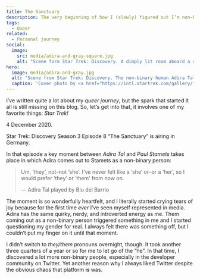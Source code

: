 ```yaml
---
title: The Sanctuary
description: The very beginning of how I (slowly) figured out I’m non-binary.
tags:
  - Queer
related:
  - Personal journey
social:
  image:
    src: media/adira-and-gray-square.jpg
    alt: "Scene form Star Trek: Discovery. A dimply lit room aboard a starship. The non-binary human Adira Tal leans against a table and looks intently at someone outside the frame."
hero:
  image: media/adira-and-gray.jpg
  alt: "Scene from Star Trek: Discovery. The non-binary human Adira Tal and the trans man Gray Tal play some sort of sci-fi board game in a dimly lit room aboard a starship."
  caption: 'Cover photo by <a href="https://intl.startrek.com/gallery/first-look-star-trek-discovery-stormy-weather/star-trek-discovery-stormy-weather-3024/30">StarTrek.com</a>. Star Trek: Discovery, Season 4, Episode 6, “Stormy Weather”.'
---
```


I’ve written quite a lot about my _queer journey_, but the spark that started it all is still missing on this blog. So, let’s get into that, it involves one of my favorite things: _Star Trek!_

4 December 2020.

Star Trek: Discovery Season 3 Episode 8 “The Sanctuary” is airing in Germany.

In that episode a key moment between _Adira Tal_ and _Paul Stamets_ takes place in which Adira comes out to Stamets as a non-binary person:

> Um, ‘they’, not–not ‘she’. I've never felt like a ‘she’ or–or a ‘her’, so I would prefer ‘they’ or ‘them’ from now on.
>
> — Adira Tal played by Blu del Barrio

The moment is so wonderfully heartfelt, and I literally started crying tears of joy because for the first time _ever_ I’ve seen myself represented in media. Adira has the same quirky, nerdy, and introverted energy as me. Them coming out as a non-binary person triggered something in me and I started questioning my gender for real. I always felt there was something off, but I couldn’t put my finger on it until that moment.

I didn’t switch to _they/them_ pronouns overnight, though. It took another three quarters of a year or so for me to let go of the “he”. In that time, I discovered a lot more non-binary people, especially in the developer community on Twitter. Yet another reason why I always liked Twitter despite the obvious chaos that platform ~~is~~ was.
